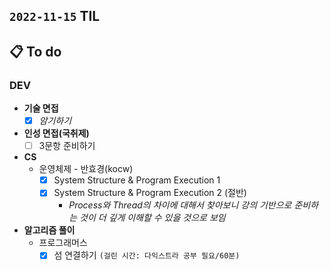 ## `2022-11-15` TIL

## 📋 To do

### DEV

+ **기술 면접**
  + [x] _암기하기_

+ **인성 면접(국취제)**
  + [ ] 3문항 준비하기

+ **CS**
  + 운영체제 - 반효경(kocw)
    + [x] System Structure & Program Execution 1
    + [x] System Structure & Program Execution 2 (절반)
      + _Process와 Thread의 차이에 대해서 찾아보니 강의 기반으로 준비하는 것이 더 깊게 이해할 수 있을 것으로 보임_
  
+ **알고리즘 풀이**
  + 프로그래머스
    + [x] 섬 연결하기 `(걸린 시간: 다익스트라 공부 필요/60분)`